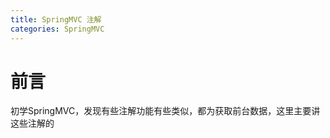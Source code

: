 ```yaml
---
title: SpringMVC 注解
categories: SpringMVC
---
```


# 前言
初学SpringMVC，发现有些注解功能有些类似，都为获取前台数据，这里主要讲这些注解的